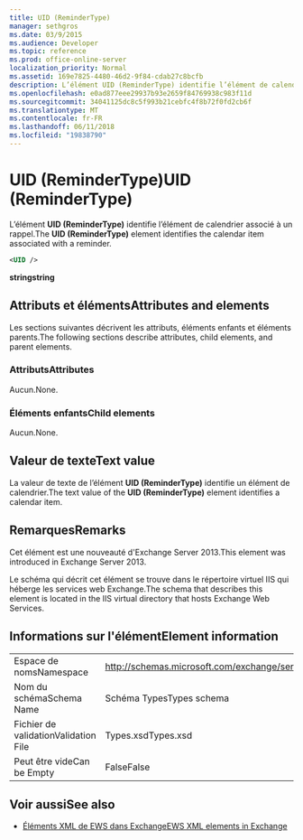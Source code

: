 ```yaml
---
title: UID (ReminderType)
manager: sethgros
ms.date: 03/9/2015
ms.audience: Developer
ms.topic: reference
ms.prod: office-online-server
localization_priority: Normal
ms.assetid: 169e7825-4480-46d2-9f84-cdab27c8bcfb
description: L’élément UID (ReminderType) identifie l’élément de calendrier associé à un rappel.
ms.openlocfilehash: e0ad877eee29937b93e2659f84769938c983f11d
ms.sourcegitcommit: 34041125dc8c5f993b21cebfc4f8b72f0fd2cb6f
ms.translationtype: MT
ms.contentlocale: fr-FR
ms.lasthandoff: 06/11/2018
ms.locfileid: "19838790"
---
```

# <a name="uid-remindertype"></a><span data-ttu-id="5a2c0-103">UID (ReminderType)</span><span class="sxs-lookup"><span data-stu-id="5a2c0-103">UID (ReminderType)</span></span>

<span data-ttu-id="5a2c0-104">L’élément **UID (ReminderType)** identifie l’élément de calendrier associé à un rappel.</span><span class="sxs-lookup"><span data-stu-id="5a2c0-104">The **UID (ReminderType)** element identifies the calendar item associated with a reminder.</span></span> 
  
```XML
<UID />
```

 <span data-ttu-id="5a2c0-105">**string**</span><span class="sxs-lookup"><span data-stu-id="5a2c0-105">**string**</span></span>
## <a name="attributes-and-elements"></a><span data-ttu-id="5a2c0-106">Attributs et éléments</span><span class="sxs-lookup"><span data-stu-id="5a2c0-106">Attributes and elements</span></span>

<span data-ttu-id="5a2c0-107">Les sections suivantes décrivent les attributs, éléments enfants et éléments parents.</span><span class="sxs-lookup"><span data-stu-id="5a2c0-107">The following sections describe attributes, child elements, and parent elements.</span></span>
  
### <a name="attributes"></a><span data-ttu-id="5a2c0-108">Attributs</span><span class="sxs-lookup"><span data-stu-id="5a2c0-108">Attributes</span></span>

<span data-ttu-id="5a2c0-109">Aucun.</span><span class="sxs-lookup"><span data-stu-id="5a2c0-109">None.</span></span>
  
### <a name="child-elements"></a><span data-ttu-id="5a2c0-110">Éléments enfants</span><span class="sxs-lookup"><span data-stu-id="5a2c0-110">Child elements</span></span>

<span data-ttu-id="5a2c0-111">Aucun.</span><span class="sxs-lookup"><span data-stu-id="5a2c0-111">None.</span></span>
  
## <a name="text-value"></a><span data-ttu-id="5a2c0-112">Valeur de texte</span><span class="sxs-lookup"><span data-stu-id="5a2c0-112">Text value</span></span>

<span data-ttu-id="5a2c0-113">La valeur de texte de l’élément **UID (ReminderType)** identifie un élément de calendrier.</span><span class="sxs-lookup"><span data-stu-id="5a2c0-113">The text value of the **UID (ReminderType)** element identifies a calendar item.</span></span> 
  
## <a name="remarks"></a><span data-ttu-id="5a2c0-114">Remarques</span><span class="sxs-lookup"><span data-stu-id="5a2c0-114">Remarks</span></span>

<span data-ttu-id="5a2c0-115">Cet élément est une nouveauté d'Exchange Server 2013.</span><span class="sxs-lookup"><span data-stu-id="5a2c0-115">This element was introduced in Exchange Server 2013.</span></span>
  
<span data-ttu-id="5a2c0-116">Le schéma qui décrit cet élément se trouve dans le répertoire virtuel IIS qui héberge les services web Exchange.</span><span class="sxs-lookup"><span data-stu-id="5a2c0-116">The schema that describes this element is located in the IIS virtual directory that hosts Exchange Web Services.</span></span>
  
## <a name="element-information"></a><span data-ttu-id="5a2c0-117">Informations sur l'élément</span><span class="sxs-lookup"><span data-stu-id="5a2c0-117">Element information</span></span>

|||
|:-----|:-----|
|<span data-ttu-id="5a2c0-118">Espace de noms</span><span class="sxs-lookup"><span data-stu-id="5a2c0-118">Namespace</span></span>  <br/> |http://schemas.microsoft.com/exchange/services/2006/types  <br/> |
|<span data-ttu-id="5a2c0-119">Nom du schéma</span><span class="sxs-lookup"><span data-stu-id="5a2c0-119">Schema Name</span></span>  <br/> |<span data-ttu-id="5a2c0-120">Schéma Types</span><span class="sxs-lookup"><span data-stu-id="5a2c0-120">Types schema</span></span>  <br/> |
|<span data-ttu-id="5a2c0-121">Fichier de validation</span><span class="sxs-lookup"><span data-stu-id="5a2c0-121">Validation File</span></span>  <br/> |<span data-ttu-id="5a2c0-122">Types.xsd</span><span class="sxs-lookup"><span data-stu-id="5a2c0-122">Types.xsd</span></span>  <br/> |
|<span data-ttu-id="5a2c0-123">Peut être vide</span><span class="sxs-lookup"><span data-stu-id="5a2c0-123">Can be Empty</span></span>  <br/> |<span data-ttu-id="5a2c0-124">False</span><span class="sxs-lookup"><span data-stu-id="5a2c0-124">False</span></span>  <br/> |
   
## <a name="see-also"></a><span data-ttu-id="5a2c0-125">Voir aussi</span><span class="sxs-lookup"><span data-stu-id="5a2c0-125">See also</span></span>



- [<span data-ttu-id="5a2c0-126">Éléments XML de EWS dans Exchange</span><span class="sxs-lookup"><span data-stu-id="5a2c0-126">EWS XML elements in Exchange</span></span>](ews-xml-elements-in-exchange.md)

